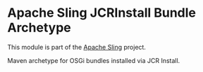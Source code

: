 # Apache Sling JCRInstall Bundle Archetype

This module is part of the [Apache Sling](https://sling.apache.org) project.

Maven archetype for OSGi bundles installed via JCR Install.
